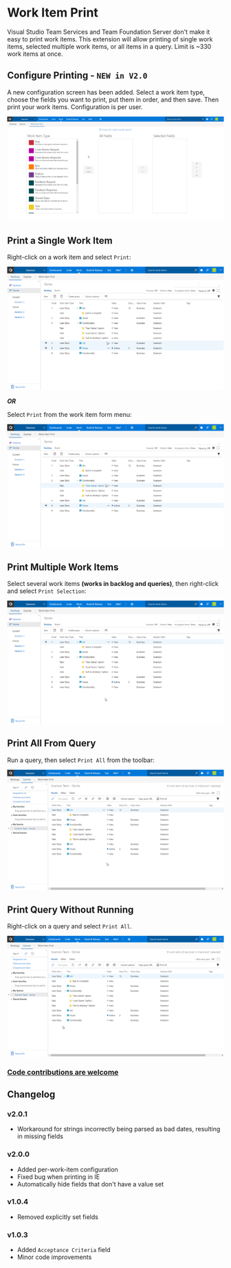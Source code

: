 # Work Item Print

Visual Studio Team Services and Team Foundation Server don't make it easy to print work items. This extension will allow printing of single work items, selected multiple work items, or all items in a query. Limit is ~330 work items at once.


## Configure Printing  -  **`NEW in V2.0`** 

A new configuration screen has been added. Select a work item type, choose the fields you want to print, put them in order, and then save. Then print your work items. Configuration is per user.

![Configure printing](static/img/config.gif)

## Print a Single Work Item

Right-click on a work item and select `Print`:

![Print work item from context menu](static/img/single-context.gif)


***OR***

Select `Print` from the work item form menu:

![Print work item from menu](static/img/menu.gif)

## Print Multiple Work Items

Select several work items **(works in backlog and queries)**, then right-click and select `Print Selection`:

![Print several work items from context menu](static/img/multiple-context.gif)

## Print All From Query

Run a query, then select `Print All` from the toolbar:

![Print work items in a query](static/img/query-button.gif)


## Print Query Without Running

Right-click on a query and select `Print All`.

![Print work items in a query](static/img/query-context.gif)

### [Code contributions are welcome](https://github.com/mrtarantula/wiprint)

## Changelog

### v2.0.1

* Workaround for strings incorrectly being parsed as bad dates, resulting in missing fields

### v2.0.0

* Added per-work-item configuration
* Fixed bug when printing in IE
* Automatically hide fields that don't have a value set

### v1.0.4

* Removed explicitly set fields

### v1.0.3

* Added `Acceptance Criteria` field
* Minor code improvements
